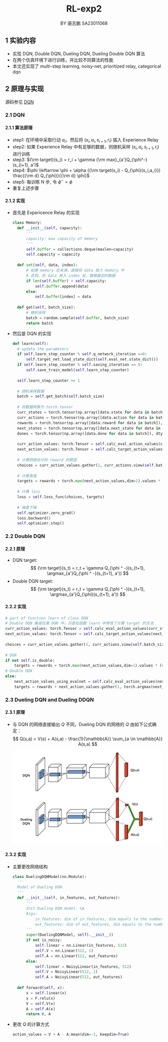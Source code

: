 <h1><center>RL-exp2</center></h1>
<center>BY  唐志鹏  SA23011068</center>

## 1 实验内容
- 实现 DQN, Double DQN, Dueling DQN, Dueling Double DQN 算法
- 在两个仿真环境下进行训练，并比较不同算法的性能
- 本文还实现了 multi-step learning, noisy-net, prioritized relay, categorical dqn

## 2 原理与实现
源码参见 [DQN](https://github.com/Zhipeng-Tang/ReinforceLearningExp/blob/master/RL-exp2/src/DQN.py)
### 2.1 DQN
#### 2.1.1 算法原理
- step1: 在环境中采取行动 $a_i$，然后将 $(s_i, a_i, s_{i+1}, r_i)$ 插入 Experience Relay
- step2: 如果 Experience Relay 中有足够的数据，则随机采样 $(s_i, a_i, s_{i+1}, r_i)$ 进行训练
- step3: ${\rm target}(s_i) = r_i + \gamma {\rm max}_{a'}Q_{\phi^-}(s_{i+1}, a')$
- step4: $\phi \leftarrow \phi + \alpha ({\rm target(s_i) - Q_{\phi}(s_i,a_i)}) \frac{{\rm d} Q_{\phi}}{{\rm d} \phi}$
- step5: 每训练 N 步, 令 $\phi^- = \phi$
- 重复上述步骤

#### 2.1.2 实现
- 首先是 Expericence Relay 的实现
  ```python
  class Memory:
    def __init__(self, capacity):
        '''
        capacity: max capacity of memory
        '''
        self.buffer = collections.deque(maxlen=capacity)
        self.capacity = capacity

    def set(self, data, index):
        # 如果 memory 还未满，直接将 data 放入 memory 中
        # 否则，将 data 放入 index 处，替换最旧的数据
        if len(self.buffer) < self.capacity:
            self.buffer.append(data)
        else:
            self.buffer[index] = data
    
    def get(self, batch_size):
        # 随机采样
        batch = random.sample(self.buffer, batch_size)
        return batch
  ```
- 然后是 DQN 的实现
  ```python
  def learn(self):
    # update the parameters
    if self.learn_step_counter % self.q_network_iteration ==0:
        self.target_net.load_state_dict(self.eval_net.state_dict())
    if self.learn_step_counter % self.saving_iteration == 0:
        self.save_train_model(self.learn_step_counter)

    self.learn_step_counter += 1

    # 随机采样数据
    batch = self.get_batch(self.batch_size)

    # 将数据转换为 torch.tensor
    curr_states = torch.tensor(np.array([data.state for data in batch]), dtype=torch.float).to(device)
    curr_actions = torch.tensor(np.array([data.action for data in batch]), dtype=torch.int64).to(device)
    rewards = torch.tensor(np.array([data.reward for data in batch]), dtype=torch.float).to(device)
    next_states = torch.tensor(np.array([data.next_state for data in batch]), dtype=torch.float).to(device)
    dones = torch.tensor(np.array([data.done for data in batch]), dtype=torch.float).to(device)

    curr_action_values: torch.Tensor = self.calc_eval_action_values(curr_states)
    next_action_values: torch.Tensor = self.calc_target_action_values(next_states)

    # 计算网络估计的 reward 的期望
    choices = curr_action_values.gather(1, curr_actions.view(self.batch_size,1)).view(self.batch_size)
    
    # 计算真值
    targets = rewards + torch.max(next_action_values,dim=1).values * (self.gamma ** self.multi_step) * (1 - dones)

    # 计算 loss
    loss = self.loss_func(choices, targets)
    
    # 梯度下降
    self.optimizer.zero_grad()
    loss.backward()
    self.optimizer.step()
  ```

### 2.2 Double DQN
#### 2.2.1 原理
- DQN target: 
  $$
  {\rm target}(s_t) = r_t + \gamma Q_{\phi ^ -}(s_{t+1}, \argmax_{a'}Q_{\phi ^ -}(s_{t+1}, a'))
  $$
- Double DQN target: 
  $$
  {\rm target}(s_t) = r_t + \gamma Q_{\phi ^ -}(s_{t+1}, \argmax_{a'}Q_{\phi}(s_{t+1}, a'))
  $$

#### 2.2.2 实现
```python
# part of function learn of class DQN
# Double DQN 集成在类 DQN 中，只是在函数 learn 中修改了计算 target 的方法
curr_action_values: torch.Tensor = self.calc_eval_action_values(curr_states)
next_action_values: torch.Tensor = self.calc_target_action_values(next_states)

choices = curr_action_values.gather(1, curr_actions.view(self.batch_size,1)).view(self.batch_size)

# DQN
if not self.is_double:
    targets = rewards + torch.max(next_action_values,dim=1).values * (self.gamma ** self.multi_step) * (1 - dones)
# Double DQN
else:
    next_action_values_using_evalnet = self.calc_eval_action_values(next_states)
    targets = rewards + next_action_values.gather(1, torch.argmax(next_action_values_using_evalnet,dim=1).view(self.batch_size, 1)).view(self.batch_size) * (self.gamma ** self.multi_step) * (1 - dones)
```

### 2.3 Dueling DQN and Dueling DDQN
#### 2.3.1 原理
- 与 DQN 的网络直接输出 $Q$ 不同，Dueling DQN 的网络的 $Q$ 由如下公式确定：
  $$
  Q(s,a) = V(s) + A(s,a) - \frac{1}{\mathbb{A}} \sum_{a \in \mathbb{A}} A(s,a)
  $$
  ![dueling](./fig/dueling.png)

#### 2.3.2 实现
- 主要更改网络结构
  ```python
  class DuelingDQNModel(nn.Module):
    '''
    Model of Dueling DQN.
    '''
    def __init__(self, in_features, out_features):
        '''
        Init Dueling DQN model. \n
        Args: 
            in_features: dim of in_features, dim equals to the number of states for DQN
            out_features: dim of out_features, dim equals to the number of actions for DQN
        '''
        super(DuelingDQNModel, self).__init__()
        if not is_noisy:
            self.linear = nn.Linear(in_features, 512)
            self.V = nn.Linear(512, 1)
            self.A = nn.Linear(512, out_features)
        else:
            self.linear = NoisyLinear(in_features, 512)
            self.V = NoisyLinear(512, 1)
            self.A = NoisyLinear(512, out_features)
    
    def forward(self, x):
        x = self.linear(x)
        x = F.relu(x)
        V = self.V(x)
        A = self.A(x)
        return V, A
  ```
- 更改 $Q$ 的计算方式
  ```python
  action_values = V + A - A.mean(dim=-1, keepdim=True)
  ```
